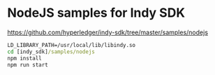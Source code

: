 # NodeJS samples for Indy SDK
https://github.com/hyperledger/indy-sdk/tree/master/samples/nodejs

```cmd
LD_LIBRARY_PATH=/usr/local/lib/libindy.so
cd [indy_sdk]/samples/nodejs
npm install
npm run start
```
